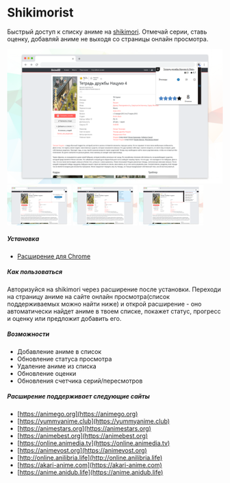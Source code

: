 
# Shikimorist

Быстрый доступ к списку аниме на [shikimori](https://shikimori.one). Отмечай серии, ставь оценку, добавляй аниме не выходя со страницы онлайн просмотра.

<div align="center">
    <img src="promote/s_in_list.png" alt="Preview" width="882" />
</div>
<div>
    <img src="promote/s_add_to_list.png" alt="Preview" width="150" />
    <img src="promote/s_change_list.png" alt="Preview" width="150" />
    <img src="promote/s_search.png" alt="Preview" width="150" />
</div>

##### Установка

 - [Расширение для Chrome](https://chrome.google.com/webstore/detail/shikimorist/ldpjmfifbppiopmahkfajeghaapgnbda)

##### Как пользоваться

Авторизуйся на shikimori через расширение после установки. Переходи на страницу аниме на сайте онлайн просмотра(список поддерживаемых можно найти ниже) и открой расширение - оно автоматически найдет аниме в твоем списке, покажет статус, прогресс и оценку или предложит добавить его.

##### Возможности

 - Добавление аниме в список
 - Обновление статуса просмотра
 - Удаление аниме из списка
 - Обновление оценки
 - Обновления счетчика серий/пересмотров

##### Расширение поддерживает следующие сайты

 - [https://animego.org](https://animego.org)
 - [https://yummyanime.club](https://yummyanime.club)
 - [https://animestars.org](https://animestars.org)
 - [https://animebest.org](https://animebest.org)
 - [https://online.animedia.tv](https://online.animedia.tv)
 - [https://animevost.org](https://animevost.org)
 - [http://online.anilibria.life](http://online.anilibria.life)
 - [https://akari-anime.com](https://akari-anime.com)
 - [https://anime.anidub.life](https://anime.anidub.life)
